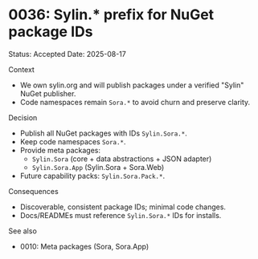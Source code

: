 # 0036: Sylin.* prefix for NuGet package IDs

Status: Accepted
Date: 2025-08-17

Context
- We own sylin.org and will publish packages under a verified "Sylin" NuGet publisher.
- Code namespaces remain `Sora.*` to avoid churn and preserve clarity.

Decision
- Publish all NuGet packages with IDs `Sylin.Sora.*`.
- Keep code namespaces `Sora.*`.
- Provide meta packages:
  - `Sylin.Sora` (core + data abstractions + JSON adapter)
  - `Sylin.Sora.App` (Sylin.Sora + Sora.Web)
- Future capability packs: `Sylin.Sora.Pack.*`.

Consequences
- Discoverable, consistent package IDs; minimal code changes.
- Docs/READMEs must reference `Sylin.Sora.*` IDs for installs.

See also
- 0010: Meta packages (Sora, Sora.App)
